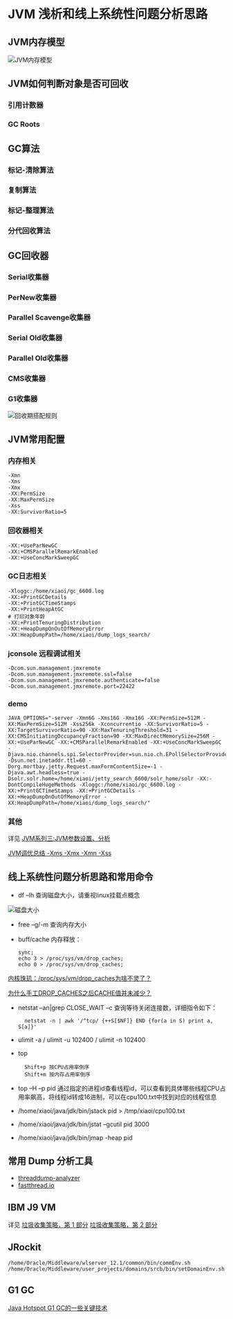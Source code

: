 JVM 浅析和线上系统性问题分析思路
=======================

## JVM内存模型

![JVM内存模型](./docs/heap.png)

## JVM如何判断对象是否可回收
### 引用计数器
### GC Roots

## GC算法
### 标记-清除算法
### 复制算法
### 标记-整理算法
### 分代回收算法

## GC回收器
### Serial收集器
### PerNew收集器
### Parallel Scavenge收集器
### Serial Old收集器
### Parallel Old收集器
### CMS收集器
### G1收集器

![回收期搭配规则](./docs/gc-garbage-collector.png)

## JVM常用配置

### 内存相关
	-Xmn
	-Xms
	-Xmx
	-XX:PermSize
	-XX:MaxPermSize
	-Xss
	-XX:SurvivorRatio=5

### 回收器相关
	-XX:+UseParNewGC 
	-XX:+CMSParallelRemarkEnabled 
	-XX:+UseConcMarkSweepGC

### GC日志相关
	-Xloggc:/home/xiaoi/gc_6600.log
	-XX:+PrintGCDetails
	-XX:+PrintGCTimeStamps
	-XX:+PrintHeapAtGC
	# 打印对象年龄
	-XX:+PrintTenuringDistribution
	-XX:+HeapDumpOnOutOfMemoryError
	-XX:HeapDumpPath=/home/xiaoi/dump_logs_search/
	
### jconsole 远程调试相关
    -Dcom.sun.management.jmxremote 
    -Dcom.sun.management.jmxremote.ssl=false 
    -Dcom.sun.management.jmxremote.authenticate=false 
    -Dcom.sun.management.jmxremote.port=22422

### demo
	JAVA_OPTIONS="-server -Xmn6G -Xms16G -Xmx16G -XX:PermSize=512M -XX:MaxPermSize=512M -Xss256k -Xconcurrentio -XX:SurvivorRatio=5 -XX:TargetSurvivorRatio=90 -XX:MaxTenuringThreshold=31 -XX:CMSInitiatingOccupancyFraction=90 -XX:MaxDirectMemorySize=256M -XX:+UseParNewGC -XX:+CMSParallelRemarkEnabled -XX:+UseConcMarkSweepGC -Djava.nio.channels.spi.SelectorProvider=sun.nio.ch.EPollSelectorProvider -Dsun.net.inetaddr.ttl=60 -Dorg.mortbay.jetty.Request.maxFormContentSize=-1 -Djava.awt.headless=true -Dsolr.solr.home=/home/xiaoi/jetty_search_6600/solr_home/solr -XX:-DontCompileHugeMethods -Xloggc:/home/xiaoi/gc_6600.log -XX:+PrintGCTimeStamps -XX:+PrintGCDetails -XX:+HeapDumpOnOutOfMemoryError -XX:HeapDumpPath=/home/xiaoi/dump_logs_search/"

### 其他
详见 [JVM系列三:JVM参数设置、分析](https://www.cnblogs.com/redcreen/archive/2011/05/04/2037057.html)

[JVM调优总结 -Xms -Xmx -Xmn -Xss](http://unixboy.iteye.com/blog/174173/)

## 线上系统性问题分析思路和常用命令

* df –lh 查询磁盘大小，请重视linux挂载点概念

![磁盘大小](./docs/df.png)

* free –g/-m 查询内存大小
* buff/cache 内存释放：

    ```
    sync;
    echo 3 > /proc/sys/vm/drop_caches;
    echo 0 > /proc/sys/vm/drop_caches;
    ```
    
[内核珠玑：/proc/sys/vm/drop_caches为啥不灵了？](https://zhuanlan.zhihu.com/p/95813254)
    
[为什么手工DROP_CACHES之后CACHE值并未减少？](http://linuxperf.com/?p=201)
    
* netstat –an&#124;grep CLOSE_WAIT –c 查询等待关闭连接数，详细指令如下：

		netstat -n | awk '/^tcp/ {++S[$NF]} END {for(a in S) print a, S[a]}'

* ulimit -a / ulimit -u 102400 / ulimit -n 102400

* top

		Shift+p 按CPU占用率倒序
		Shift+m 按内存占用率倒序

* top –H –p pid 通过指定的进程id查看线程id，可以查看到具体哪些线程CPU占用率飙高，将线程id转成16进制，可以在cpu100.txt中找到对应的线程信息
* /home/xiaoi/java/jdk/bin/jstack pid > /tmp/xiaoi/cpu100.txt
* /home/xiaoi/java/jdk/bin/jstat –gcutil pid 3000
* /home/xiaoi/java/jdk/bin/jmap -heap pid

## 常用 Dump 分析工具
* [threaddump-analyzer](http://spotify.github.io/threaddump-analyzer/)
* [fastthread.io](http://fastthread.io/)

## IBM J9 VM
详见 [垃圾收集策略，第 1 部分](https://www.ibm.com/developerworks/cn/java/j-ibmjava2/)
[垃圾收集策略，第 2 部分](https://www.ibm.com/developerworks/cn/java/j-ibmjava3/)

## JRockit
	/home/Oracle/Middleware/wlserver_12.1/common/bin/commEnv.sh
	/home/Oracle/Middleware/user_projects/domains/srcb/bin/setDomainEnv.sh

## G1 GC 
[Java Hotspot G1 GC的一些关键技术](https://tech.meituan.com/2016/09/23/g1.html)
